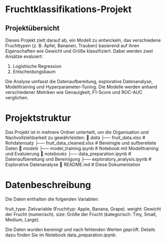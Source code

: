 

# Fruchtklassifikations-Projekt
## Projektübersicht
Dieses Projekt zielt darauf ab, ein Modell zu entwickeln, das verschiedene Fruchttypen (z. B. Äpfel, Bananen, Trauben) basierend auf ihren Eigenschaften wie Gewicht und Größe klassifiziert. Dabei werden zwei Ansätze evaluiert:

1. Logistische Regression
2. Entscheidungsbaum

Die Analyse umfasst die Datenaufbereitung, explorative Datenanalyse, Modelltraining und Hyperparameter-Tuning. Die Modelle werden anhand verschiedener Metriken wie Genauigkeit, F1-Score und ROC-AUC verglichen.

# Projektstruktur
Das Projekt ist in mehrere Ordner unterteilt, um die Organisation und Nachvollziehbarkeit zu gewährleisten:
📂 *data*
   ├── fruit_data.xlsx         # Rohdatensatz
   ├── fruit_data_cleaned.xlsx     # Bereinigte und aufbereitete Daten
📂 *models*
   ├── model_training.ipynb # Notebook mit Modelltraining und Evaluierung
📂 *notebooks*
   ├── data_preparation.ipynb  # Datenaufbereitung und Bereinigung
   ├── exploratory_analysis.ipynb # Explorative Datenanalyse
📄 README.md                 # Diese Dokumentation

# Datenbeschreibung
Die Daten enthalten die folgenden Variablen:

fruit_type: Zielvariable (Fruchttyp: Apple, Banana, Grape).
weight: Gewicht der Frucht (numerisch).
size: Größe der Frucht (kategorisch: Tiny, Small, Medium, Large).

Die Daten wurden bereinigt und nach fehlenden Werten geprüft. Details dazu finden Sie im Notebook data_preparation.ipynb.

